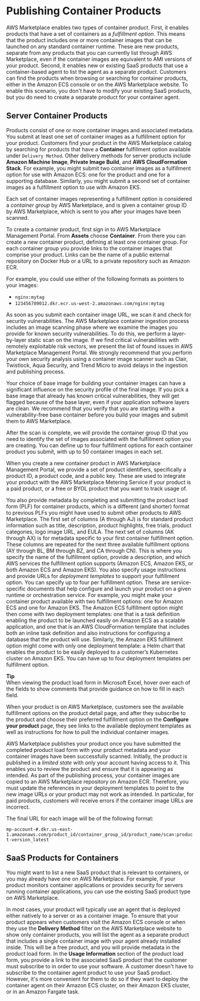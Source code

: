 # Publishing Container Products<a name="publishing-container-products"></a>

 AWS Marketplace enables two types of container product\. First, it enables products that have a set of containers as a *fulfillment option*\. This means that the product includes one or more container images that can be launched on any standard container runtime\. These are new products, separate from any products that you can currently list through AWS Marketplace, even if the container images are equivalent to AMI versions of your product\. Second, it enables new or existing SaaS products that use a container\-based agent to list the agent as a separate product\. Customers can find the products when browsing or searching for container products, either in the Amazon ECS console or on the AWS Marketplace website\. To enable this scenario, you don't have to modify your existing SaaS products, but you do need to create a separate product for your container agent\. 

## Server Container Products<a name="server-container-products"></a>

 Products consist of one or more container images and associated metadata\. You submit at least one set of container images as a fulfillment option for your product\. Customers find your product in the AWS Marketplace catalog by searching for products that have a **Container** fulfillment option available under `Delivery Method`\. Other delivery methods for server products include **Amazon Machine Image**, **Private Image Build**, and **AWS CloudFormation Stack**\. For example, you might submit two container images as a fulfillment option for use with Amazon ECS: one for the product and one for a supporting database\. Similarly, you might submit a second set of container images as a fulfillment option to use with Amazon EKS\. 

 Each set of container images representing a fulfillment option is considered a *container group* by AWS Marketplace, and is given a container group ID by AWS Marketplace, which is sent to you after your images have been scanned\. 

 To create a container product, first sign in to AWS Marketplace Management Portal\. From **Assets** choose **Container**\. From there you can create a new container product, defining at least one container group\. For each container group you provide links to the container images that comprise your product\. Links can be the name of a public external repository on Docker Hub or a URL to a private repository such as Amazon ECR\. 

 For example, you could use either of the following formats as pointers to your images: 
+  `nginx:mytag` 
+  `123456789012.dkr.ecr.us-west-2.amazonaws.com/nginx:mytag` 

 As soon as you submit each container image URL, we scan it and check for security vulnerabilities\. The AWS Marketplace container ingestion process includes an image scanning phase where we examine the images you provide for known security vulnerabilities\. To do this, we perform a layer\-by\-layer static scan on the image\. If we find critical vulnerabilities with remotely exploitable risk vectors, we present the list of found issues in AWS Marketplace Management Portal\. We strongly recommend that you perform your own security analysis using a container image scanner such as Clair, Twistlock, Aqua Security, and Trend Micro to avoid delays in the ingestion and publishing process\. 

 Your choice of base image for building your container images can have a significant influence on the security profile of the final image\. If you pick a base image that already has known critical vulnerabilities, they will get flagged because of the base layer, even if your application software layers are clean\. We recommend that you verify that you are starting with a vulnerability\-free base container before you build your images and submit them to AWS Marketplace\. 

 After the scan is complete, we will provide the container group ID that you need to identify the set of images associated with the fulfillment option you are creating\. You can define up to four fulfillment options for each container product you submit, with up to 50 container images in each set\. 

 When you create a new container product in AWS Marketplace Management Portal, we provide a set of product identifiers, specifically a product ID, a product code, and a public key\. These are used to integrate your product with the AWS Marketplace Metering Service if your product is a paid product, or a free or BYOL product that you want to track usage of\. 

 You also provide metadata by completing and submitting the product load form \(PLF\) for container products, which is a different \(and shorter\) format to previous PLFs you might have used to submit other products to AWS Marketplace\. The first set of columns \(A through AJ\) is for standard product information such as title, description, product highlights, free trials, product categories, logo image URL, and EULA\. The next set of columns \(AK through AX\) is for metadata specific to your first container fulfillment option\. These columns are repeated for the next three available fulfillment options \(AY through BL, BM through BZ, and CA through CN\)\. This is where you specify the name of the fulfillment option, provide a description, and which AWS services the fulfillment option supports \(Amazon ECS, Amazon EKS, or both Amazon ECS and Amazon EKS\)\. You also specify usage instructions and provide URLs for *deployment templates* to support your fulfillment option\. You can specify up to four per fulfillment option\. These are service\-specific documents that help configure and launch your product on a given runtime or orchestration service\. For example, you might make your container product available with two fulfillment options: one for Amazon ECS and one for Amazon EKS\. The Amazon ECS fulfillment option might then come with two deployment templates: one that is a task definition enabling the product to be launched easily on Amazon ECS as a scalable application, and one that is an AWS CloudFormation template that includes both an inline task definition and also instructions for configuring a database that the product will use\. Similarly, the Amazon EKS fulfillment option might come with only one deployment template: a Helm chart that enables the product to be easily deployed to a customer’s Kubernetes cluster on Amazon EKS\. You can have up to four deployment templates per fulfillment option\. 

**Tip**  
 When viewing the product load form in Microsoft Excel, hover over each of the fields to show comments that provide guidance on how to fill in each field\. 

 When your product is on AWS Marketplace, customers see the available fulfillment options on the product detail page, and after they subscribe to the product and choose their preferred fulfillment option on the **Configure your product** page, they see links to the available deployment templates as well as instructions for how to pull the individual container images\. 

 AWS Marketplace publishes your product once you have submitted the completed product load form with your product metadata and your container images have been successfully scanned\. Initially, the product is published in a *limited state* with only your account having access to it\. This enables you to review the product and ensure that it is appearing as intended\. As part of the publishing process, your container images are copied to an AWS Marketplace repository on Amazon ECR\. Therefore, you must update the references in your deployment templates to point to the new image URLs or your product may not work as intended\. In particular, for paid products, customers will receive errors if the container image URLs are incorrect\. 

 The final URL for each image will be of the following format: 

`mp-account-#.dkr.us-east-1.amazonaws.com/product_id/container_group_id/product_name/scan:product-version_latest`

## SaaS Products for Containers<a name="saas-products-for-containers"></a>

 You might want to list a new SaaS product that is relevant to containers, or you may already have one on AWS Marketplace\. For example, if your product monitors container applications or provides security for servers running container applications, you can use the existing SaaS product type on AWS Marketplace\. 

 In most cases, your product will typically use an agent that is deployed either natively to a server or as a container image\. To ensure that your product appears when customers visit the Amazon ECS console or when they use the **Delivery Method** filter on the AWS Marketplace website to show only container products, you will list the agent as a separate product that includes a single container image with your agent already installed inside\. This will be a free product, and you will provide metadata in the product load form\. In the **Usage Information** section of the product load form, you provide a link to the associated SaaS product that the customer must subscribe to in order to use your software\. A customer doesn't have to subscribe to the container agent product to use your SaaS product\. However, it's more convenient for them to do so if they want to deploy the container agent on their Amazon ECS cluster, on their Amazon EKS cluster, or in an Amazon Fargate task\. 